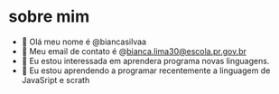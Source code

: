 # sobre mim

- 👋 Olá meu nome é @biancasilvaa
- 👀 Meu email de contato é @bianca.lima30@escola.pr.gov.br
- 🌱 Eu estou interessada em aprendera programa novas linguagens.
- 💞️ Eu estou aprendendo a programar recentemente a linguagem de JavaSript e scrath
